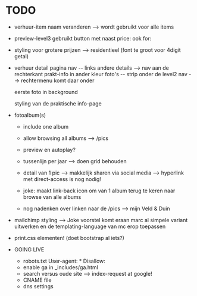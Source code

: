 TODO
====
- verhuur-item naam veranderen --> wordt gebruikt voor alle items

- preview-level3 gebruikt button met naast price: ook for:
- styling voor grotere prijzen --> residentieel (font te groot voor 4digit getal)

- verhuur detail pagina 
  nav -- links andere details --> nav aan de rechterkant prakt-info in ander kleur
  foto's -- strip onder de level2 nav --> rechtermenu komt daar onder
  
  
  eerste foto in background
  
  styling van de praktische info-page
  
  

- fotoalbum(s)
  - include one album
  - allow browsing all albums --> /pics
  - preview en autoplay?
  
  - tussenlijn per jaar --> doen grid behouden
  
  - detail van 1 pic --> makkelijk sharen via social media --> hyperlink met direct-access is nog nodig!
  
  - joke: maakt link-back icon om van 1 album terug te keren naar browse van alle albums
  
  - nog nadenken over linken naar de /pics --> mijn Veld & Duin
  
  
  

- mailchimp styling 
    --> Joke voorstel komt eraan
    marc al simpele variant uitwerken en de templating-language van mc erop toepassen
    
    
    

- print.css elementen! (doet bootstrap al iets?)
  
- GOING LIVE 
  - robots.txt
        User-agent: *
        Disallow:
  - enable ga in _includes/ga.html
  - search versus oude site --> index-request at google!
  - CNAME file
  - dns settings